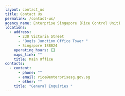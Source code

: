 ```yaml
---
layout: contact_us
title: Contact Us
permalink: /contact-us/
agency_name: Enterprise Singapore (Rice Control Unit)
locations:
  - address:
      - 230 Victoria Street
      - "Bugis Junction Office Tower "
      - Singapore 188024
    operating_hours: []
    maps_link: ""
    title: Main Office
contacts:
  - content:
      - phone: ""
      - email: rice@enterprisesg.gov.sg
      - other: ""
    title: "General Enquiries "
---
```

